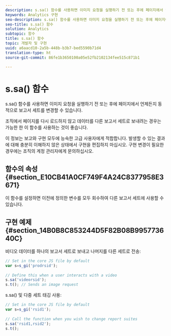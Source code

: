 ```yaml
---
description: s.sa() 함수를 사용하면 이미지 요청을 실행하기 전 또는 후에 페이지에서 언제든지 동적으로 보고서 세트를 변경할 수 있습니다.
keywords: Analytics 구현
seo-description: s.sa() 함수를 사용하면 이미지 요청을 실행하기 전 또는 후에 페이지에서 언제든지 동적으로 보고서 세트를 변경할 수 있습니다.
seo-title: s.sa() 함수
solution: Analytics
subtopic: 함수
title: s.sa() 함수
topic: 개발자 및 구현
uuid: a6aacd10-2a5b-448b-b3b7-bed5590b71d4
translation-type: ht
source-git-commit: 86fe1b3650100a05e52fb2102134fee515c871b1

---
```



# s.sa() 함수

s.sa() 함수를 사용하면 이미지 요청을 실행하기 전 또는 후에 페이지에서 언제든지 동적으로 보고서 세트를 변경할 수 있습니다.

조직에서 페이지를 다시 로드하지 않고 데이터를 다른 보고서 세트로 보내려는 경우는 가능한 한 이 함수를 사용하는 것이 좋습니다.

이 정보는 보고와 구현 모두에 능숙한 고급 사용자에게 적합합니다. 발생할 수 있는 결과에 대해 충분히 이해하지 않은 상태에서 구현을 편집하지 마십시오. 구현 변경이 필요한 경우에는 조직의 계정 관리자에게 문의하십시오.

## 함수의 속성 {#section_E10CB41A0CF749F4A24C8377958E3671}

이 함수를 설정하면 이전에 정의한 변수를 모두 회수하여 다른 보고서 세트에 사용할 수 있습니다.

## 구현 예제 {#section_14B0B8C853244D5F82B08B995773640C}

비디오 데이터를 하나의 보고서 세트로 보내고 나머지를 다른 세트로 전송:

```js
// Set in the core JS file by default 
var s=s_gi('prodrsid'); 
 
// Define this when a user interacts with a video 
s.sa('videorsid'); 
s.t(); // Sends an image request
```

s.sa() 및 다중 세트 태깅 사용:

```js
// Set in the core JS file by default 
var s=s_gi('rsid1'); 
 
// Call the function when you wish to change report suites 
s.sa('rsid1,rsid2'); 
s.t();
```

